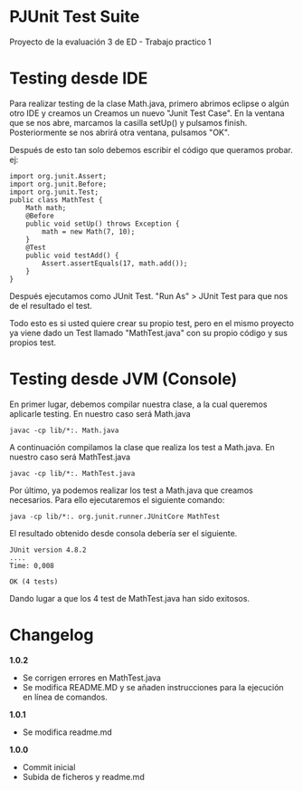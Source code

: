 # PJUnit Test Suite
Proyecto de la evaluación 3 de ED - Trabajo practico 1

# Testing desde IDE

Para realizar testing de la clase Math.java, primero abrimos eclipse o algún otro IDE y creamos un 
Creamos un nuevo "Junit Test Case". En la ventana que se nos abre, marcamos la casilla setUp() y pulsamos finish.
Posteriormente se nos abrirá otra ventana, pulsamos "OK".

Después de esto tan solo debemos escribir el código que queramos probar. ej:

    import org.junit.Assert;
    import org.junit.Before;
    import org.junit.Test;
    public class MathTest {
        Math math;
        @Before
        public void setUp() throws Exception {
            math = new Math(7, 10);
        }
        @Test
        public void testAdd() {
            Assert.assertEquals(17, math.add());
        }
    }
    
Después ejecutamos como JUnit Test. "Run As" > JUnit Test para que nos de el resultado el test.

Todo esto es si usted quiere crear su propio test, pero en el mismo proyecto ya viene dado un Test llamado "MathTest.java" con su propio código y sus propios test.


# Testing desde JVM (Console)

En primer lugar, debemos compilar nuestra clase, a la cual queremos aplicarle testing. En nuestro caso será Math.java

    javac -cp lib/*:. Math.java

A continuación compilamos la clase que realiza los test a Math.java. En nuestro caso será MathTest.java

    javac -cp lib/*:. MathTest.java
    
Por último, ya podemos realizar los test a Math.java que creamos necesarios. Para ello ejecutaremos el siguiente comando:

    java -cp lib/*:. org.junit.runner.JUnitCore MathTest

El resultado obtenido desde consola debería ser el siguiente.

    JUnit version 4.8.2
    ....
    Time: 0,008

    OK (4 tests)
    
 Dando lugar a que los 4 test de MathTest.java han sido exitosos.
 
 
# Changelog

**1.0.2**
- Se corrigen errores en MathTest.java
- Se modifica README.MD y se añaden instrucciones para la ejecución en línea de comandos. 

**1.0.1**
 - Se modifica readme.md

**1.0.0**
 - Commit inicial
 - Subida de ficheros y readme.md















